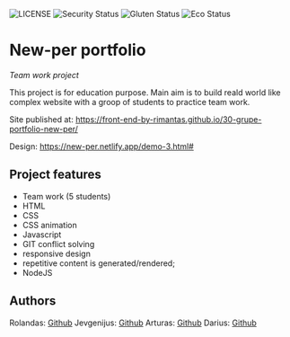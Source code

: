 ![LICENSE](https://img.shields.io/badge/license-MIT-blue.svg?style=flat-square)
![Security Status](https://img.shields.io/security-headers?label=Security&url=https%3A%2F%2Fgithub.com&style=flat-square)
![Gluten Status](https://img.shields.io/badge/Gluten-Free-green.svg)
![Eco Status](https://img.shields.io/badge/ECO-Friendly-green.svg)

# New-per portfolio

_Team work project_

This project is for education purpose. Main aim is to build reald world like complex website with a groop of students to practice team work.

Site published at: https://front-end-by-rimantas.github.io/30-grupe-portfolio-new-per/

Design: https://new-per.netlify.app/demo-3.html#

## Project features

- Team work (5 students)
- HTML
- CSS
- CSS animation
- Javascript
- GIT conflict solving
- responsive design
- repetitive content is generated/rendered;
- NodeJS

## Authors

Rolandas: [Github](https://github.com/kvadrantas)
Jevgenijus: [Github](https://github.com/Mirfua)
Arturas: [Github](https://github.com/ReaLzyyy)
Darius: [Github](https://github.com/DarPoz)
